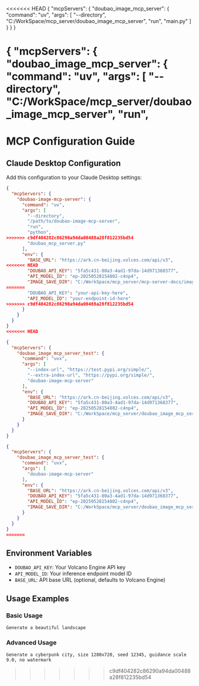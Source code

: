 <<<<<<< HEAD
{
  "mcpServers": {
    "doubao_image_mcp_server": {
      "command": "uv",
      "args": [
        "--directory",
        "C:/WorkSpace/mcp_server/doubao_image_mcp_server",
        "run",
        "main.py"
      ]
    }
  }
}

{
  "mcpServers": {
    "doubao_image_mcp_server": {
      "command": "uv",
      "args": [
        "--directory",
        "C:/WorkSpace/mcp_server/doubao_image_mcp_server",
        "run",
=======
# MCP Configuration Guide

## Claude Desktop Configuration

Add this configuration to your Claude Desktop settings:

```json
{
  "mcpServers": {
    "doubao-image-mcp-server": {
      "command": "uv",
      "args": [
        "--directory",
        "/path/to/doubao-image-mcp-server",
        "run",
        "python",
>>>>>>> c9df404282c86290a94da00488a28f812235bd54
        "doubao_mcp_server.py"
      ],
      "env": {
        "BASE_URL": "https://ark.cn-beijing.volces.com/api/v3",
<<<<<<< HEAD
        "DOUBAO_API_KEY": "5fa5c431-80a3-4ad1-97da-14d971368377",
        "API_MODEL_ID": "ep-20250528154802-c4np4",
        "IMAGE_SAVE_DIR": "C:/WorkSpace/mcp_server/mcp-server-docs/images"
=======
        "DOUBAO_API_KEY": "your-api-key-here",
        "API_MODEL_ID": "your-endpoint-id-here"
>>>>>>> c9df404282c86290a94da00488a28f812235bd54
      }
    }
  }
}
<<<<<<< HEAD

{
  "mcpServers": {
    "doubao_image_mcp_server_test": {
      "command": "uvx",
      "args": [
        "--index-url", "https://test.pypi.org/simple/",
        "--extra-index-url", "https://pypi.org/simple/",
        "doubao-image-mcp-server"
      ],
      "env": {
        "BASE_URL": "https://ark.cn-beijing.volces.com/api/v3",
        "DOUBAO_API_KEY": "5fa5c431-80a3-4ad1-97da-14d971368377",
        "API_MODEL_ID": "ep-20250528154802-c4np4",
        "IMAGE_SAVE_DIR": "C:/WorkSpace/mcp_server/doubao_image_mcp_server/images"
      }
    }
  }
}

{
  "mcpServers": {
    "doubao_image_mcp_server_test": {
      "command": "uvx",
      "args": [
        "doubao-image-mcp-server"
      ],
      "env": {
        "BASE_URL": "https://ark.cn-beijing.volces.com/api/v3",
        "DOUBAO_API_KEY": "5fa5c431-80a3-4ad1-97da-14d971368377",
        "API_MODEL_ID": "ep-20250528154802-c4np4",
        "IMAGE_SAVE_DIR": "C:/WorkSpace/mcp_server/doubao_image_mcp_server/images"
      }
    }
  }
}
=======
```

## Environment Variables

- `DOUBAO_API_KEY`: Your Volcano Engine API key
- `API_MODEL_ID`: Your inference endpoint model ID
- `BASE_URL`: API base URL (optional, defaults to Volcano Engine)

## Usage Examples

### Basic Usage
```
Generate a beautiful landscape
```

### Advanced Usage
```
Generate a cyberpunk city, size 1280x720, seed 12345, guidance scale 9.0, no watermark
```
>>>>>>> c9df404282c86290a94da00488a28f812235bd54

